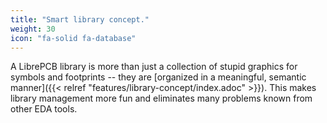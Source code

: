 ```yaml
---
title: "Smart library concept."
weight: 30
icon: "fa-solid fa-database"
---
```


A LibrePCB library is more than just a collection of stupid graphics for
symbols and footprints -- they are
[organized in a meaningful, semantic manner]({{< relref "features/library-concept/index.adoc" >}}).
This makes library management more fun and eliminates many problems known
from other EDA tools.
